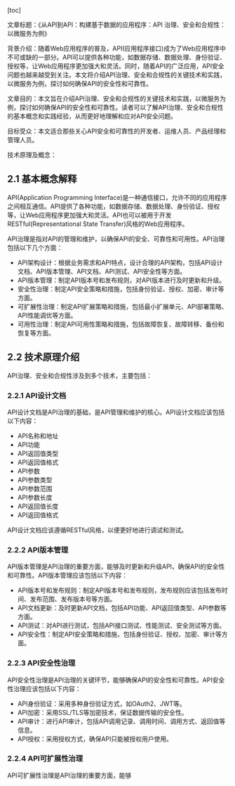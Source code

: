 
[toc]                    
                
                
文章标题：《从API到API：构建基于数据的应用程序：API 治理、安全和合规性：以微服务为例》

背景介绍：随着Web应用程序的普及，API(应用程序接口)成为了Web应用程序中不可或缺的一部分。API可以提供各种功能，如数据存储、数据处理、身份验证、授权等，让Web应用程序更加强大和灵活。同时，随着API的广泛应用，API安全问题也越来越受到关注。本文将介绍API治理、安全和合规性的关键技术和实践，以微服务为例，探讨如何确保API的安全性和可靠性。

文章目的：本文旨在介绍API治理、安全和合规性的关键技术和实践，以微服务为例，探讨如何确保API的安全性和可靠性。读者可以了解API治理、安全和合规性的基本概念和实践经验，从而更好地理解和应对API安全问题。

目标受众：本文适合那些关心API安全和可靠性的开发者、运维人员、产品经理和管理人员。

技术原理及概念：

## 2.1 基本概念解释

API(Application Programming Interface)是一种通信接口，允许不同的应用程序之间相互通信。API提供了各种功能，如数据存储、数据处理、身份验证、授权等，让Web应用程序更加强大和灵活。API也可以被用于开发RESTful(Representational State Transfer)风格的Web应用程序。

API治理是指对API的管理和维护，以确保API的安全、可靠性和可用性。API治理包括以下几个方面：

- API架构设计：根据业务需求和API特点，设计合理的API架构，包括API设计文档、API版本管理、API文档、API测试、API安全性等方面。
- API版本管理：制定API版本号和发布规则，对API版本进行及时更新和升级。
- 安全性治理：制定API安全策略和措施，包括身份验证、授权、加密、审计等方面。
- 可扩展性治理：制定API扩展策略和措施，包括最小扩展单元、API部署策略、API性能调优等方面。
- 可用性治理：制定API可用性策略和措施，包括故障恢复、故障转移、备份和恢复等方面。

## 2.2 技术原理介绍

API治理、安全和合规性涉及到多个技术，主要包括：

### 2.2.1 API设计文档

API设计文档是API治理的基础，是API管理和维护的核心。API设计文档应该包括以下内容：

- API名称和地址
- API功能
- API返回值类型
- API返回值格式
- API参数
- API参数类型
- API参数范围
- API参数长度
- API返回值长度
- API返回值格式

API设计文档应该遵循RESTful风格，以便更好地进行调试和测试。

### 2.2.2 API版本管理

API版本管理是API治理的重要方面，能够及时更新和升级API，确保API的安全性和可靠性。API版本管理应该包括以下内容：

- API版本号和发布规则：制定API版本号和发布规则，发布规则应该包括发布时间、发布范围、发布版本号等方面。
- API文档更新：及时更新API文档，包括API功能、API返回值类型、API参数等方面。
- API测试：对API进行测试，包括API接口测试、性能测试、安全测试等方面。
- API安全性：制定API安全策略和措施，包括身份验证、授权、加密、审计等方面。

### 2.2.3 API安全性治理

API安全性治理是API治理的关键环节，能够确保API的安全性和可靠性。API安全性治理应该包括以下内容：

- API身份验证：采用多种身份验证方式，如OAuth2、JWT等。
- API加密：采用SSL/TLS等加密技术，保证数据传输的安全性。
- API审计：进行API审计，包括API调用记录、调用时间、调用方式、返回值等信息。
- API授权：采用授权方式，确保API只能被授权用户使用。

### 2.2.4 API可扩展性治理

API可扩展性治理是API治理的重要方面，能够


